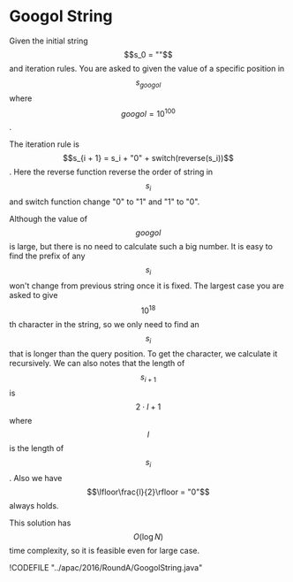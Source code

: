 # Googol String

Given the initial string $$s_0 = ""$$ and iteration rules. You are asked to given the value of a specific position
in $$s_{googol}$$ where $$googol = 10^{100}$$.

The iteration rule is $$s_{i + 1} = s_i + "0" + switch(reverse(s_i))$$. Here the reverse function reverse
the order of string in $$s_i$$ and switch function change "0" to "1" and "1" to "0".

Although the value of $$googol$$ is large, but there is no need to calculate such a big number. It is easy
to find the prefix of any $$s_i$$ won't change from previous string once it is fixed. The largest case you
are asked to give $$10^18$$th character in the string, so we only need to find an $$s_i$$ that is longer
than the query position. To get the character, we calculate it recursively. We can also notes that the length
of $$s_{i + 1}$$ is $$2\cdot l + 1$$ where $$l$$ is the length of $$s_{i}$$. Also we have
$$\lfloor\frac{l}{2}\rfloor = "0"$$ always holds.

This solution has $$O(\log N)$$ time complexity, so it is feasible even for large case.

!CODEFILE "../apac/2016/RoundA/GoogolString.java"
